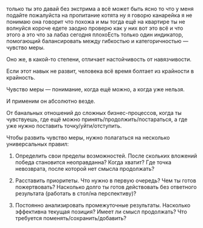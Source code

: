 только ты это давай без экстрима а всё может быть ясно то что у меня подайте пожалуйста на пропитание котята ну я говорю канарейка я не понимаю она говорит что похожа и мы тогда ещё на квартире ты не волнуйся короче едете заодно проверю как у них вот это всё и что этого а это что за лабаз сегодня плохоЕсть только один индикатор, помогающий балансировать между гибкостью и категоричностью — чувство меры.

Оно же, в какой-то степени, отличает настойчивость от навязчивости.

Если этот навык не развит, человека всё время болтает из крайности в крайность.

Чувство меры — понимание, когда ещё можно, а когда уже нельзя.

И применим он абсолютно везде.

От банальных отношений до сложных бизнес-процессов, когда ты чувствуешь, где ещё можно принять/продолжить/постараться, а где уже нужно поставить точку/уйти/отступить.

Чтобы развить чувство меры, нужно полагаться на несколько универсальных правил:

1. Определить свои пределы возможностей. После скольких вложений победа становится неоправданна? Когда хватит? Где точка невозврата, после которой нет смысла продолжать?

2. Расставить приоритеты. Что нужно в первую очередь? Чем ты готов пожертвовать? Насколько долго ты готов действовать без ответного результата (работать в стол/на перспективу)?

3. Постоянно анализировать промежуточные результаты. Насколько эффективна текущая позиция? Имеет ли смысл продолжать? Что требуется поменять/сохранить/добавить?
